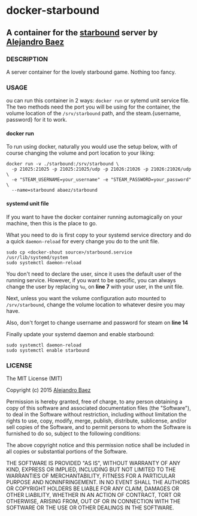 # docker-starbound
## A container for the [starbound][2] server by [Alejandro Baez][1]


### DESCRIPTION
A server container for the lovely starbound game. Nothing too fancy.


### USAGE
ou can run this container in 2 ways: `docker run` or sytemd unit service file.
The two methods need the port you will be using for the container,
the volume location of the `/srv/starbound` path, and the
steam.{username, password} for it to work.

#### docker run
To run using docker, naturally you would use the setup below, with of course
changing the volume and port location to your liking:

```
docker run -v ./starbound:/srv/starbound \
  -p 21025:21025 -p 21025:21025/udp -p 21026:21026 -p 21026:21026/udp \
  -e "STEAM_USERNAME=your_username" -e "STEAM_PASSWORD=your_password" \
  --name=starbound abaez/starbound
```

#### systemd unit file
If you want to have the docker container running automagically on your
machine, then this is the place to go.

What you need to do is first copy to your systemd service directory and do a
quick `daemon-reload` for every change you do to the unit file.

```
sudo cp <docker-shout source>/starbound.service /usr/lib/systemd/system
sudo systemctl daemon-reload
```

You don't need to declare the user, since it uses the default user of the
running service. However, if you want to be specific, you can always change
the user by replacing `%u`, on **line 7** with your user, in the unit file.

Next, unless you want the volume configuration auto mounted to
`/srv/starbound`,
change the volume location to whatever desire you may have.

Also, don't forget to change username and password for steam on **line 14**

Finally update your systemd daemon and enable starbound:

```
sudo systemctl daemon-reload
sudo systemctl enable starbound
```



### LICENSE
The MIT License (MIT)

Copyright (c) 2015 [Alejandro Baez][1]

Permission is hereby granted, free of charge, to any person obtaining a copy
of this software and associated documentation files (the "Software"), to deal
in the Software without restriction, including without limitation the rights
to use, copy, modify, merge, publish, distribute, sublicense, and/or sell
copies of the Software, and to permit persons to whom the Software is
furnished to do so, subject to the following conditions:

The above copyright notice and this permission notice shall be included in
all copies or substantial portions of the Software.

THE SOFTWARE IS PROVIDED "AS IS", WITHOUT WARRANTY OF ANY KIND, EXPRESS OR
IMPLIED, INCLUDING BUT NOT LIMITED TO THE WARRANTIES OF MERCHANTABILITY,
FITNESS FOR A PARTICULAR PURPOSE AND NONINFRINGEMENT. IN NO EVENT SHALL THE
AUTHORS OR COPYRIGHT HOLDERS BE LIABLE FOR ANY CLAIM, DAMAGES OR OTHER
LIABILITY, WHETHER IN AN ACTION OF CONTRACT, TORT OR OTHERWISE, ARISING FROM,
OUT OF OR IN CONNECTION WITH THE SOFTWARE OR THE USE OR OTHER DEALINGS IN
THE SOFTWARE.


[1]: https://twitter.com/a_baez
[2]: http://playstarbound.com/
